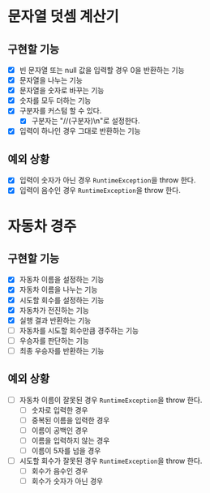 # 문자열 덧셈 계산기

## 구현할 기능

- [x] 빈 문자열 또는 null 값을 입력할 경우 0을 반환하는 기능
- [x] 문자열을 나누는 기능
- [x] 문자열을 숫자로 바꾸는 기능
- [x] 숫자를 모두 더하는 기능
- [x] 구분자를 커스텀 할 수 있다.
    - [x] 구분자는 "//(구분자)\n"로 설정한다.
- [x] 입력이 하나인 경우 그대로 반환하는 기능

## 예외 상황

- [x] 입력이 숫자가 아닌 경우 `RuntimeException`을 throw 한다.
- [x] 입력이 음수인 경우 `RuntimeException`을 throw 한다.

# 자동차 경주

## 구현할 기능

- [x] 자동차 이름을 설정하는 기능
- [x] 자동차 이름을 나누는 기능
- [x] 시도할 회수를 설정하는 기능
- [x] 자동차가 전진하는 기능
- [x] 실행 결과 반환하는 기능
- [ ] 자동차를 시도할 회수만큼 경주하는 기능
- [ ] 우승자를 판단하는 기능
- [ ] 최종 우승자를 반환하는 기능

## 예외 상황

- [ ] 자동차 이름이 잘못된 경우 `RuntimeException`을 throw 한다.
    - [ ] 숫자로 입력한 경우
    - [ ] 중복된 이름을 입력한 경우
    - [ ] 이름이 공백인 경우
    - [ ] 이름을 입력하지 않는 경우
    - [ ] 이름이 5자를 넘을 경우

- [ ] 시도할 회수가 잘못된 경우 `RuntimeException`을 throw 한다.
    - [ ] 회수가 음수인 경우
    - [ ] 회수가 숫자가 아닌 경우
